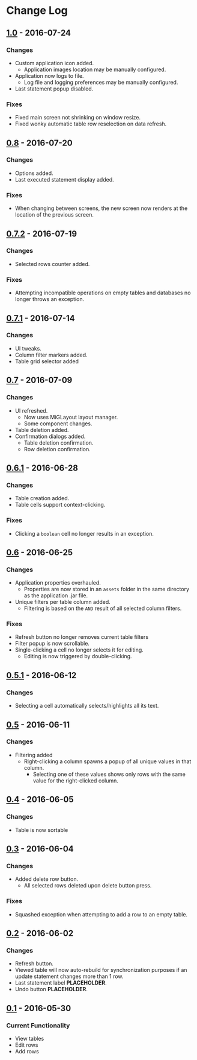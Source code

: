 # Change Log

## [1.0] - 2016-07-24
### Changes
* Custom application icon added.
	* Application images location may be manually configured.
* Application now logs to file.
	* Log file and logging preferences may be manually configured.
* Last statement popup disabled.

### Fixes
* Fixed main screen not shrinking on window resize.
* Fixed wonky automatic table row reselection on data refresh.


## [0.8] - 2016-07-20
### Changes
* Options added.
* Last executed statement display added.

### Fixes
* When changing between screens, the new screen now renders at the location of the previous screen.


## [0.7.2] - 2016-07-19
### Changes
* Selected rows counter added.

### Fixes
* Attempting incompatible operations on empty tables and databases no longer throws an exception.


## [0.7.1] - 2016-07-14
### Changes
* UI tweaks.
* Column filter markers added.
* Table grid selector added


## [0.7] - 2016-07-09
### Changes
* UI refreshed.
	* Now uses MiGLayout layout manager.
	* Some component changes.
* Table deletion added.
* Confirmation dialogs added.
	* Table deletion confirmation.
	* Row deletion confirmation.


## [0.6.1] - 2016-06-28
### Changes
* Table creation added.
* Table cells support context-clicking.

### Fixes
* Clicking a `boolean` cell no longer results in an exception.


## [0.6] - 2016-06-25
### Changes
* Application properties overhauled.
	* Properties are now stored in an `assets` folder in the same directory as the application .jar file.
* Unique filters per table column added.
	* Filtering is based on the `AND` result of all selected column filters.

### Fixes
* Refresh button no longer removes current table filters
* Filter popup is now scrollable.
* Single-clicking a cell no longer selects it for editing.
	* Editing is now triggered by double-clicking.


## [0.5.1] - 2016-06-12
### Changes
* Selecting a cell automatically selects/highlights all its text.


## [0.5] - 2016-06-11
### Changes
* Filtering added
	* Right-clicking a column spawns a popup of all unique values in that column.
		* Selecting one of these values shows only rows with the same value for the right-clicked column.


## [0.4] - 2016-06-05
### Changes
* Table is now sortable


## [0.3] - 2016-06-04
### Changes
* Added delete row button.
	* All selected rows deleted upon delete button press.

### Fixes
* Squashed exception when attempting to add a row to an empty table.


## [0.2] - 2016-06-02
### Changes
* Refresh button.
* Viewed table will now auto-rebuild for synchronization purposes if an update statement changes more than 1 row.
* Last statement label **PLACEHOLDER**.
* Undo button **PLACEHOLDER**.


## [0.1] - 2016-05-30
### Current Functionality
* View tables
* Edit rows
* Add rows


[1.0]: (https://github.com/kkorolyov/SQLObViewer/releases/tag/v1.0)
[0.8]: (https://github.com/kkorolyov/SQLObViewer/releases/tag/v0.8)
[0.7.2]: (https://github.com/kkorolyov/SQLObViewer/releases/tag/v0.7.2)
[0.7.1]: (https://github.com/kkorolyov/SQLObViewer/releases/tag/v0.7.1)
[0.7]: (https://github.com/kkorolyov/SQLObViewer/releases/tag/v0.7)
[0.6.1]: (https://github.com/kkorolyov/SQLObViewer/releases/tag/v0.6.1)
[0.6]: (https://github.com/kkorolyov/SQLObViewer/releases/tag/v0.6)
[0.5.1]: (https://github.com/kkorolyov/SQLObViewer/releases/tag/v0.5.1)
[0.5]: (https://github.com/kkorolyov/SQLObViewer/releases/tag/v0.5)
[0.4]: (https://github.com/kkorolyov/SQLObViewer/releases/tag/v0.4)
[0.3]: (https://github.com/kkorolyov/SQLObViewer/releases/tag/v0.3)
[0.2]: (https://github.com/kkorolyov/SQLObViewer/releases/tag/v0.2)
[0.1]: (https://github.com/kkorolyov/SQLObViewer/releases/tag/v0.1)
